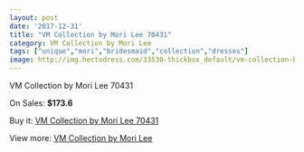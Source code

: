 ```yaml
---
layout: post
date: '2017-12-31'
title: "VM Collection by Mori Lee 70431"
category: VM Collection by Mori Lee
tags: ["unique","mori","bridesmaid","collection","dresses"]
image: http://img.hectodress.com/33530-thickbox_default/vm-collection-by-mori-lee-70431.jpg
---
```

VM Collection by Mori Lee 70431

On Sales: **$173.6**
<a href="https://www.hectodress.com/vm-collection-by-mori-lee/15471-vm-collection-by-mori-lee-70431.html"><amp-img layout="responsive" width="600" height="600" src="//img.hectodress.com/33530-thickbox_default/vm-collection-by-mori-lee-70431.jpg" alt="VM Collection by Mori Lee 70431 0" /></a>
<a href="https://www.hectodress.com/vm-collection-by-mori-lee/15471-vm-collection-by-mori-lee-70431.html"><amp-img layout="responsive" width="600" height="600" src="//img.hectodress.com/33531-thickbox_default/vm-collection-by-mori-lee-70431.jpg" alt="VM Collection by Mori Lee 70431 1" /></a>

Buy it: [VM Collection by Mori Lee 70431](https://www.hectodress.com/vm-collection-by-mori-lee/15471-vm-collection-by-mori-lee-70431.html "VM Collection by Mori Lee 70431")

View more: [VM Collection by Mori Lee](https://www.hectodress.com/278-vm-collection-by-mori-lee "VM Collection by Mori Lee")